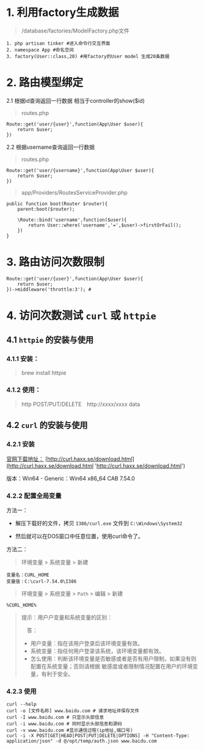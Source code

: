 # 1. 利用factory生成数据 #

>/database/factories/ModelFactory.php文件

	1. php artisan tinker #进入命令行交互界面
	2. namespace App #命名空间
	3. factory(User::class,20) #用factory的User model 生成20条数据
	
# 2. 路由模型绑定  #


2.1 根据id查询返回一行数据 相当于controller的show($id)
> routes.php

	Route::get('user/{user}',function(App\User $user){
		return $user;	
	})

2.2 根据username查询返回一行数据 
> routes.php

	Route::get('user/{username}',function(App\User $user){
		return $user;
	})
		
> app/Providers/RoutesServiceProvider.php

	public function boot(Router $router){
		parent:boot($router);

		\Route::bind('username',function($user){
			return User::where('username','=',$user)->firstOrFail();
		})
	}

# 3. 路由访问次数限制 #

	Route::get('user/{user}',function(App\User $user){
		return $user;
	})->middleware('throttle:3'); #	

# 4. 访问次数测试 `curl` 或 `httpie` #

## 4.1 `httpie` 的安装与使用 ##
### 4.1.1 安装： ###
> brew install httpie

### 4.1.2 使用： ###
> http POST/PUT/DELETE　http://xxxx/xxxx data
	
## 4.2 `curl` 的安装与使用 ##
### 4.2.1 安装 ###

[官网下载地址：](http://curl.haxx.se/download.html 'http://curl.haxx.se/download.html')
[http://curl.haxx.se/download.html](http://curl.haxx.se/download.html 'http://curl.haxx.se/download.html')

版本：Win64 - Generic：Win64 x86_64 CAB 7.54.0	

### 4.2.2 配置全局变量 ###

方法一：

* 解压下载好的文件，拷贝 `I386/curl.exe` 文件到 `C:\Windows\System32`

* 然后就可以在DOS窗口中任意位置，使用curl命令了。

方法二：

> 环境变量 > 系统变量 > 新建 

	变量名：CURL_HOME
	变量值：C:\curl-7.54.0\I386

> 环境变量 > 系统变量 > `Path` > 编辑 > 新建

	%CURL_HOME%


> 提示：用户户变量和系统变量的区别：
> 
> &emsp;答： 
> 
> * 用户变量：指在该用户登录后该环境变量有效。
> * 系统变量：指任何用户登录该系统，该环境变量都有效。
> * 怎么使用：判断该环境变量是否敏感或者是否有用户限制，如果没有则配置在系统变量；否则请根据 敏感度或者限制情况配置在用户的环境变量，有利于安全。

### 4.2.3 使用 ###

	curl --help
	curl -o [文件名称] www.baidu.com # 请求地址并保存文件
	curl -I www.baidu.com # 只显示头部信息
	curl -i www.baidu.com # 同时显示头部信息和源码
	curl -v www.baidu.com #显示通信过程(ip地址,端口号)
	curl -i -X POST[GET|HEAD|POST|PUT|DELETE|OPTIONS] -H "Content-Type: application/json" -d @/opt/temp/auth.json www.baidu.com
	
